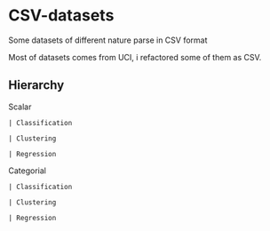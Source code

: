 # CSV-datasets
Some datasets of different nature parse in CSV format


Most of datasets comes from UCI, i refactored some of them as CSV.


## Hierarchy

Scalar	

	| Classification

	| Clustering

	| Regression

Categorial

	| Classification

	| Clustering

	| Regression